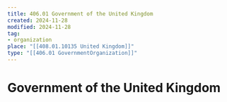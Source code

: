 ```yaml
---
title: 406.01 Government of the United Kingdom
created: 2024-11-28
modified: 2024-11-28
tag:
- organization
place: "[[408.01.10135 United Kingdom]]"
type: "[[406.01 GovernmentOrganization]]"
---
```

# Government of the United Kingdom
